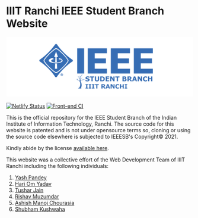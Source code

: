 # IIIT Ranchi IEEE Student Branch Website

![IEEE SB logo](./public/assets/images/ieee.svg)

[![Netlify Status](https://api.netlify.com/api/v1/badges/b1700a3d-0f38-40a8-b7e6-8ad4cbb008b9/deploy-status)](https://app.netlify.com/sites/iiitieee/deploys)
[![Front-end CI](https://github.com/EmperorYP7/IIITR-IEEE-Website/actions/workflows/node.js.yml/badge.svg)](https://github.com/EmperorYP7/IIITR-IEEE-Website/actions/workflows/node.js.yml)

This is the official repository for the IEEE Student Branch of the Indian Institute of 
Information Technology, Ranchi. The source code for this website is patented
and is not under opensource terms so, cloning or using the source code elsewhere
is subjected to IEEESB's Copyright&copy; 2021.

Kindly abide by the license [available here](./LICENSE).

This website was a collective effort of the Web Development
Team of IIIT Ranchi including the following individuals:

1. [Yash Pandey](https://github.com/EmperorYP7)
1. [Hari Om Yadav](https://github.com/hariom1625)
1. [Tushar Jain](https://github.com/tusharjain0022)
1. [Rishav Muzumdar](https://github.com/RishavMz)
1. [Ashish Manoj Chourasia](https://github.com/sleepysleep)
1. [Shubham Kushwaha](https://github.com/EricLiclair)
